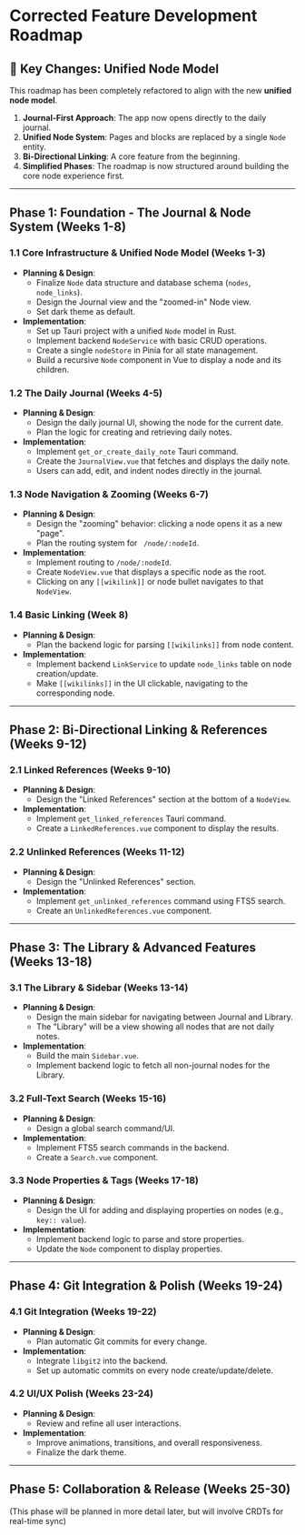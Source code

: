 # Corrected Feature Development Roadmap

## 🔧 **Key Changes: Unified Node Model**

This roadmap has been completely refactored to align with the new **unified node model**.

1.  **Journal-First Approach**: The app now opens directly to the daily journal.
2.  **Unified Node System**: Pages and blocks are replaced by a single `Node` entity.
3.  **Bi-Directional Linking**: A core feature from the beginning.
4.  **Simplified Phases**: The roadmap is now structured around building the core node experience first.

---

## **Phase 1: Foundation - The Journal & Node System (Weeks 1-8)**

### **1.1 Core Infrastructure & Unified Node Model (Weeks 1-3)**
*   **Planning & Design**:
    *   Finalize `Node` data structure and database schema (`nodes`, `node_links`).
    *   Design the Journal view and the "zoomed-in" Node view.
    *   Set dark theme as default.
*   **Implementation**:
    *   Set up Tauri project with a unified `Node` model in Rust.
    *   Implement backend `NodeService` with basic CRUD operations.
    *   Create a single `nodeStore` in Pinia for all state management.
    *   Build a recursive `Node` component in Vue to display a node and its children.

### **1.2 The Daily Journal (Weeks 4-5)**
*   **Planning & Design**:
    *   Design the daily journal UI, showing the node for the current date.
    *   Plan the logic for creating and retrieving daily notes.
*   **Implementation**:
    *   Implement `get_or_create_daily_note` Tauri command.
    *   Create the `JournalView.vue` that fetches and displays the daily note.
    *   Users can add, edit, and indent nodes directly in the journal.

### **1.3 Node Navigation & Zooming (Weeks 6-7)**
*   **Planning & Design**:
    *   Design the "zooming" behavior: clicking a node opens it as a new "page".
    *   Plan the routing system for ` /node/:nodeId`.
*   **Implementation**:
    *   Implement routing to `/node/:nodeId`.
    *   Create `NodeView.vue` that displays a specific node as the root.
    *   Clicking on any `[[wikilink]]` or node bullet navigates to that `NodeView`.

### **1.4 Basic Linking (Week 8)**
*   **Planning & Design**:
    *   Plan the backend logic for parsing `[[wikilinks]]` from node content.
*   **Implementation**:
    *   Implement backend `LinkService` to update `node_links` table on node creation/update.
    *   Make `[[wikilinks]]` in the UI clickable, navigating to the corresponding node.

---

## **Phase 2: Bi-Directional Linking & References (Weeks 9-12)**

### **2.1 Linked References (Weeks 9-10)**
*   **Planning & Design**:
    *   Design the "Linked References" section at the bottom of a `NodeView`.
*   **Implementation**:
    *   Implement `get_linked_references` Tauri command.
    *   Create a `LinkedReferences.vue` component to display the results.

### **2.2 Unlinked References (Weeks 11-12)**
*   **Planning & Design**:
    *   Design the "Unlinked References" section.
*   **Implementation**:
    *   Implement `get_unlinked_references` command using FTS5 search.
    *   Create an `UnlinkedReferences.vue` component.

---

## **Phase 3: The Library & Advanced Features (Weeks 13-18)**

### **3.1 The Library & Sidebar (Weeks 13-14)**
*   **Planning & Design**:
    *   Design the main sidebar for navigating between Journal and Library.
    *   The "Library" will be a view showing all nodes that are not daily notes.
*   **Implementation**:
    *   Build the main `Sidebar.vue`.
    *   Implement backend logic to fetch all non-journal nodes for the Library.

### **3.2 Full-Text Search (Weeks 15-16)**
*   **Planning & Design**:
    *   Design a global search command/UI.
*   **Implementation**:
    *   Implement FTS5 search commands in the backend.
    *   Create a `Search.vue` component.

### **3.3 Node Properties & Tags (Weeks 17-18)**
*   **Planning & Design**:
    *   Design the UI for adding and displaying properties on nodes (e.g., `key:: value`).
*   **Implementation**:
    *   Implement backend logic to parse and store properties.
    *   Update the `Node` component to display properties.

---

## **Phase 4: Git Integration & Polish (Weeks 19-24)**

### **4.1 Git Integration (Weeks 19-22)**
*   **Planning & Design**:
    *   Plan automatic Git commits for every change.
*   **Implementation**:
    *   Integrate `libgit2` into the backend.
    *   Set up automatic commits on every node create/update/delete.

### **4.2 UI/UX Polish (Weeks 23-24)**
*   **Planning & Design**:
    *   Review and refine all user interactions.
*   **Implementation**:
    *   Improve animations, transitions, and overall responsiveness.
    *   Finalize the dark theme.

---

## **Phase 5: Collaboration & Release (Weeks 25-30)**

(This phase will be planned in more detail later, but will involve CRDTs for real-time sync) 
